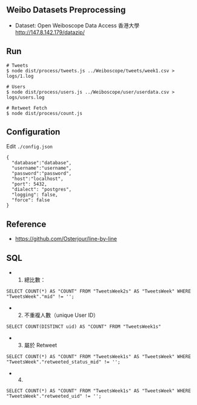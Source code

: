 ## Weibo Datasets Preprocessing

- Dataset: Open Weiboscope Data Access 香港大學 http://147.8.142.179/datazip/

## Run

```
# Tweets
$ node dist/process/tweets.js ../Weiboscope/tweets/week1.csv > logs/1.log

# Users
$ node dist/process/users.js ../Weiboscope/user/userdata.csv > logs/users.log

# Retweet Fetch
$ node dist/process/count.js
```

## Configuration

Edit `./config.json`

```
{
  "database":"database",
  "username":"username",
  "password":"password",
  "host":"localhost",
  "port": 5432,
  "dialect": "postgres",
  "logging": false,
  "force": false
}
```

## Reference
- https://github.com/Osterjour/line-by-line

## SQL

- 1. 總比數：

```
SELECT COUNT(*) AS "COUNT" FROM "TweetsWeek2s" AS "TweetsWeek" WHERE "TweetsWeek"."mid" != '';
```

- 2. 不重複人數（unique User ID）

```
SELECT COUNT(DISTINCT uid) AS "COUNT" FROM "TweetsWeek1s"
```

- 3. 屬於 Retweet

```
SELECT COUNT(*) AS "COUNT" FROM "TweetsWeek1s" AS "TweetsWeek" WHERE "TweetsWeek"."retweeted_status_mid" != '';
```

- 4. 


```
SELECT COUNT(*) AS "COUNT" FROM "TweetsWeek1s" AS "TweetsWeek" WHERE "TweetsWeek"."retweeted_uid" != '';
```

